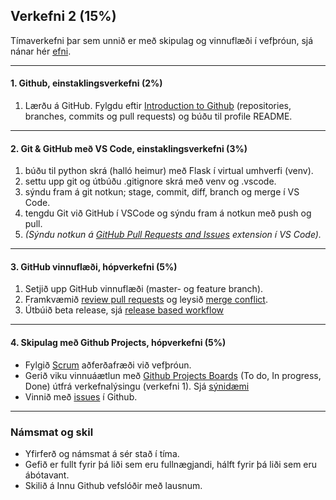 ## Verkefni 2 (15%)

Tímaverkefni þar sem unnið er með skipulag og vinnuflæði í vefþróun, sjá nánar hér [efni](https://github.com/GunnarThorunnarson/VEFTHROUN/wiki/Skipulag-og-vinnufl%C3%A6%C3%B0i).

<!-- 
Veljið vinnuflæði við hæfi:
- Feature Branch Workflow
- 
- GitHub workflow). 
-->

---

#### 1. Github, einstaklingsverkefni (2%)
1. Lærðu á GitHub. Fylgdu eftir [Introduction to Github](https://github.com/skills/introduction-to-github) (repositories, branches, commits og pull requests) og búðu til profile README.

---

#### 2. Git & GitHub með VS Code, einstaklingsverkefni (3%)

1. búðu til python skrá (halló heimur) með Flask í virtual umhverfi (venv).
1. settu upp git og útbúðu .gitignore skrá með venv og .vscode.
1. sýndu fram á git notkun; stage, commit, diff, branch og merge í VS Code.
1. tengdu Git við GitHub í VSCode og sýndu fram á notkun með push og pull. 
1. _(Sýndu notkun á [GitHub Pull Requests and Issues](https://code.visualstudio.com/docs/editor/github) extension í VS Code)._

---

#### 3. GitHub vinnuflæði, hópverkefni (5%)

1. Setjið upp GitHub vinnuflæði (master- og feature branch).  
1. Framkvæmið [review pull requests](https://github.com/skills/review-pull-requests) og leysið [merge conflict](https://github.com/skills/resolve-merge-conflicts). 
1. Útbúið beta release, sjá [release based workflow](https://github.com/skills/release-based-workflow)

---

#### 4. Skipulag með Github Projects, hópverkefni (5%)
- Fylgið [Scrum](https://www.scrum.org/resources/what-is-scrum) aðferðafræði við vefþróun.
- Gerið viku vinnuáætlun með [Github Projects Boards](https://docs.github.com/en/issues/organizing-your-work-with-project-boards/managing-project-boards/about-project-boards) (To do, In progress, Done) útfrá verkefnalýsingu (verkefni 1). Sjá [sýnidæmi](https://github.com/GunnarThorunnarson/VEFTHROUN/blob/master/myndir/Projects.png)
- Vinnið með [issues](https://docs.github.com/en/issues/tracking-your-work-with-issues/about-issues#filtering) í Github.

---

### Námsmat og skil

- Yfirferð og námsmat á sér stað í tíma.
- Gefið er fullt fyrir þá liði sem eru fullnægjandi, hálft fyrir þá liði sem eru ábótavant. 
- Skilið á Innu Github vefslóðir með lausnum.
